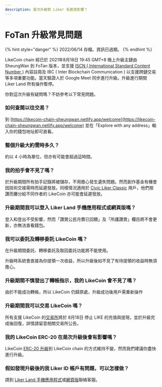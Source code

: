 ```yaml
---
description: 是次升級對 Liker 有甚麼影響？
---
```


# FoTan 升級常見問題

{% hint style="danger" %}
2022/06/14 存檔。資訊已過期。
{% endhint %}

LikeCoin chain 經已於 2021年8月18日 19:45 GMT+8 晚上升級主鏈由 SheungWan 到 FoTan 版本，並支援 [ISCN ( International Standard Content Number )](../../general-guides/decentralized-publishing/what-is-iscn.md) 內容註冊及 IBC ( Inter Blockchain Communication ) 以支援跨鏈交易等多項重要功能。當天驗證人於 Google Meet 同步進行升級。升級進行期間 Liker Land 所有操作暫停。

你對這次升級有疑問嗎？不妨參考以下常見問題。

### 如何查閱以往交易？

到 [https://likecoin-chain-sheungwan.netlify.app/welcome](https://likecoin-chain-sheungwan.netlify.app/welcome) 並在「Explore with any address」輸入你的錢包地址即可直看。

### 整個升級大約需時多久？

約以 4 小時為單位，但亦有可能會超過這時間。

### 我的拍手會不見了嗎？

於升級期間所有拍手記錄將被儲存，不用擔心發生遺失問題。然而創作基金有機會因技術交接需時而延遲發放。同樣情況適用於 [Civic Liker Classic](../../user-guide/civic-liker/) 用戶，他們按讚而攤分給不同作者的 LikeCoin 亦可能會延遲發放。

### 升級期間我可以登入 Liker Land 手機應用程式或網頁版嗎？

登入和登出不受影響，然而「讚賞公民月費已回饋」及「所護讚賞」欄目將不會更新，亦無法查看錢包。

### 我可以委託及轉移委託 LikeCoin 嗎？

在升級期間委託、轉移委託及取回委託功能將不能使用。

升級時系統會直接為你提領一次收益，所以升級後如不見了有待提領的收益時無須擔心。

### 升級期間不慎發出了轉帳指示，我的 LikeCoin 會不見了嗎？

由於不能成功轉帳，所以 LikeCoin 仍歸原處，升級成功後用戶需重新操作

### 升級期間我可以交易 LikeCoin 嗎？

所有支援 LikeCoin 的[交易所](../../general-guides/trade/)將於 8月18日 停止 LIKE 的充值與提現，並於升級完成後回復，詳情請留意相關交易所公告。

### 我的 LikeCoin ERC-20 在是次升級後會有影響嗎？

LikeCoin [ERC-20 升級](../../general-guides/wallet/migration/)到 LikeCoin chain 的方式維持不變，然而我們建議你盡快進行升級。

### 假如發現升級後的我 Liker ID 帳戶有問題，可以怎樣做？

請到 [Liker Land 手機應用程式](https://liker.land/getapp)或[網頁版](https://liker.land/)聯絡客服。
